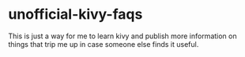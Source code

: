 # unofficial-kivy-faqs
This is just a way for me to learn kivy and publish more information on things that trip me up in case someone else finds it useful.
